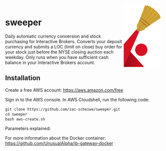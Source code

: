 

<img align="right" src="https://github.com/zac-scheiwe/sweeper/blob/master/logo.png" height="200" /> 

sweeper
==

Daily automatic currency conversion and stock purchasing for Interactive Brokers. Converts your deposit currency and submits a LOC (limit on close) buy order for your stock just before the NYSE closing auction each weekday. Only runs when you have sufficient cash balance in your Interactive Brokers account.

## Installation

Create a free AWS account: https://aws.amazon.com/free

Sign in to the AWS console. In AWS Cloudshell, run the following code:

    git clone https://github.com/zac-scheiwe/sweeper.git
    cd sweeper
    bash aws-create.sh

Parameters explained:




For more information about the Docker container: https://github.com/UnusualAlpha/ib-gateway-docker
